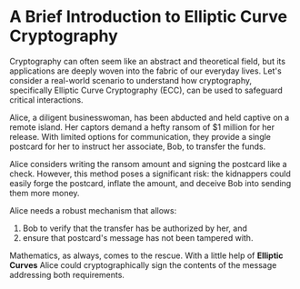 # A Brief Introduction to Elliptic Curve Cryptography

Cryptography can often seem like an abstract and theoretical field, but its applications are deeply woven into the fabric of our everyday lives. Let's consider a real-world scenario to understand how cryptography, specifically Elliptic Curve Cryptography (ECC), can be used to safeguard critical interactions.

Alice, a diligent businesswoman, has been abducted and held captive on a remote island. Her captors demand a hefty ransom of $1 million for her release. With limited options for communication, they provide a single postcard for her to instruct her associate, Bob, to transfer the funds.

Alice considers writing the ransom amount and signing the postcard like a check. However, this method poses a significant risk: the kidnappers could easily forge the postcard, inflate the amount, and deceive Bob into sending them more money.

Alice needs a robust mechanism that allows:

1. Bob to verify that the transfer has be authorized by her, and
2. ensure that postcard's message has not been tampered with.

Mathematics, as always, comes to the rescue. With a little help of **Elliptic Curves** Alice could cryptographically sign the contents of the message addressing both requirements.
